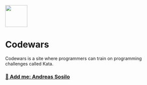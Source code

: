 <img height="70" src="https://miro.medium.com/max/1050/1*a9L7ZZhi8hIAJmWXmSaPXw.png">


# Codewars
Codewars is a site where programmers can train on programming challenges called Kata.

### [:hocho: Add me: Andreas Sosilo ](https://www.codewars.com/users/andreassosilo/)
